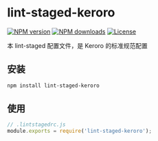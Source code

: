 # lint-staged-keroro

[![NPM version](https://img.shields.io/npm/v/lint-staged-keroro.svg?style=flat)](https://npmjs.org/package/lint-staged-keroro)
[![NPM downloads](https://img.shields.io/npm/dm/lint-staged-keroro.svg?style=flat)](https://npmjs.org/package/lint-staged-keroro)
[![License](https://img.shields.io/github/license/maxming2333/lint-staged-keroro.svg?style=flat)](https://github.com/maxming2333/lint/blob/main/packages/lint-staged-keroro/LICENSE.md)

本 lint-staged 配置文件，是 Keroro 的标准规范配置

## 安装

```bash
npm install lint-staged-keroro
`````

## 使用

```js
// .lintstagedrc.js
module.exports = require('lint-staged-keroro');
```
